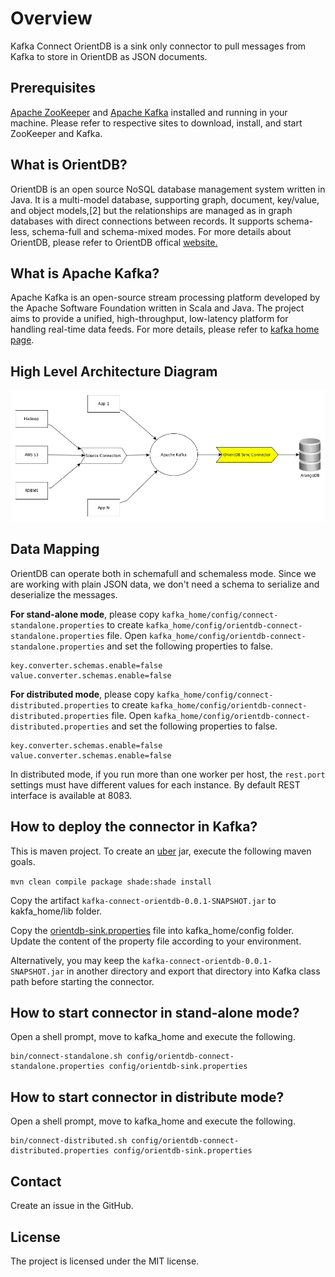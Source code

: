 # Overview
Kafka Connect OrientDB  is a sink only connector to pull messages from Kafka to store in OrientDB as JSON documents.

## Prerequisites
[Apache ZooKeeper](https://zookeeper.apache.org) and [Apache Kafka](https://kafka.apache.org) installed and running in your machine. Please refer to respective sites to download, install, and start ZooKeeper and Kafka. 

## What is OrientDB?
OrientDB is an open source NoSQL database management system written in Java. It is a multi-model database, supporting graph, document, key/value, and object models,[2] but the relationships are managed as in graph databases with direct connections between records. It supports schema-less, schema-full and schema-mixed modes. For more details about OrientDB, please refer to OrientDB offical [website.](https://orientdb.com)

## What is Apache Kafka?
Apache Kafka is an open-source stream processing platform developed by the Apache Software Foundation written in Scala and Java. The project aims to provide a unified, high-throughput, low-latency platform for handling real-time data feeds. For more details, please refer to [kafka home page](https://kafka.apache.org/).

## High Level Architecture Diagram
![Kafka Connect MarkLogic](kafka-connect-orientdb.png)


## Data Mapping
OrientDB can operate both in schemafull and schemaless mode. Since we are working with plain JSON data, we don't need a schema to serialize and deserialize the messages. 

**For stand-alone mode**, please copy ```kafka_home/config/connect-standalone.properties``` to create ```kafka_home/config/orientdb-connect-standalone.properties``` file. Open ```kafka_home/config/orientdb-connect-standalone.properties``` and set the following properties to false.

```
key.converter.schemas.enable=false
value.converter.schemas.enable=false
```

**For distributed mode**, please copy ```kafka_home/config/connect-distributed.properties``` to create ```kafka_home/config/orientdb-connect-distributed.properties``` file. Open ```kafka_home/config/orientdb-connect-distributed.properties``` and set the following properties to false.

```
key.converter.schemas.enable=false
value.converter.schemas.enable=false
```

In distributed mode, if you run more than one worker per host, the ```rest.port``` settings must have different values for each instance. By default REST interface is available at 8083.

## How to deploy the connector in Kafka?
This is maven project. To create an [uber](https://maven.apache.org/plugins/maven-shade-plugin/index.html) jar, execute the following maven goals.

```mvn clean compile package shade:shade install```

Copy the artifact ```kafka-connect-orientdb-0.0.1-SNAPSHOT.jar``` to kakfa_home/lib folder.

Copy the [orientdb-sink.properties](https://github.com/sanjuthomas/kafka-connect-orientdb/blob/master/config/orientdb-sink.properties) file into kafka_home/config folder. Update the content of the property file according to your environment.

Alternatively, you may keep the ```kafka-connect-orientdb-0.0.1-SNAPSHOT.jar``` in another directory and export that directory into Kafka class path before starting the connector.

## How to start connector in stand-alone mode?
Open a shell prompt, move to kafka_home and execute the following.

```
bin/connect-standalone.sh config/orientdb-connect-standalone.properties config/orientdb-sink.properties
```

## How to start connector in distribute mode?
Open a shell prompt, move to kafka_home and execute the following.

```
bin/connect-distributed.sh config/orientdb-connect-distributed.properties config/orientdb-sink.properties
```

## Contact
Create an issue in the GitHub.

## License
The project is licensed under the MIT license.

